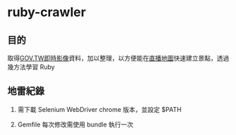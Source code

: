# ruby-crawler

## 目的
取得[GOV.TW即時影像](https://www.gov.tw/taiwan/Default.aspx)資料，加以整理，以方便能在[直播地圖](https://works.ioa.tw/LiveTaiwan/index.html)快速建立景點，透過幾方法學習 Ruby

## 地雷紀錄
1. 需下載 Selenium WebDriver chrome 版本，並設定 $PATH

2. Gemfile 每次修改需使用 bundle 執行一次